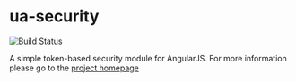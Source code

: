 ua-security
====
[![Build Status](https://travis-ci.org/dspies/ua-security.svg?branch=master)](https://travis-ci.org/dspies/ua-security)

A simple token-based security module for AngularJS.  For more information please go to the [project homepage](http://dspies.github.io/ua-security/)

